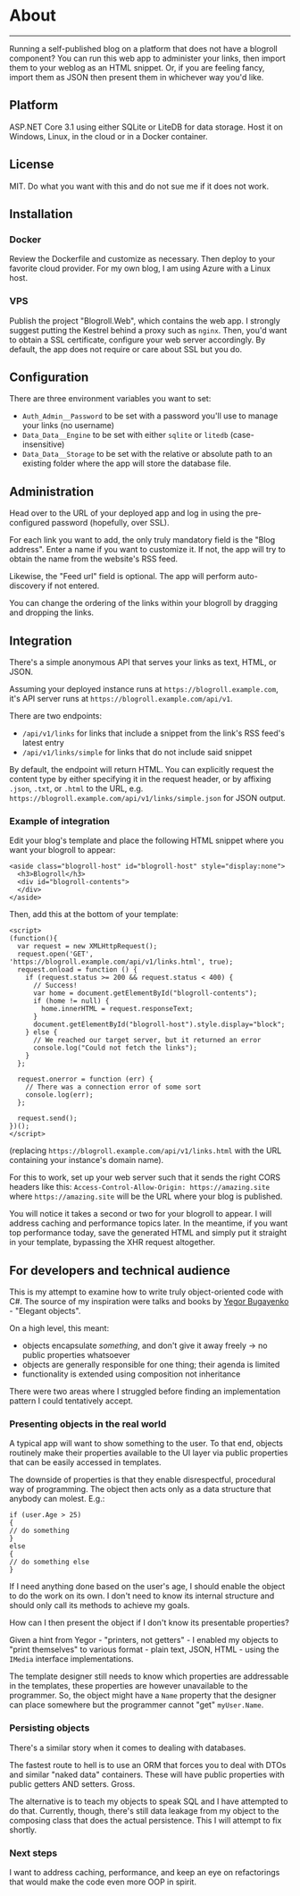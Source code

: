 # About
---

Running a self-published blog on a platform that does not have a blogroll component? You can run this web app to administer your links, then import them to your weblog as an HTML snippet. Or, if you are feeling fancy, import them as JSON then present them in whichever way you'd like.

## Platform
ASP.NET Core 3.1 using either SQLite or LiteDB for data storage. Host it on Windows, Linux, in the cloud or in a Docker container.

## License

MIT. Do what you want with this and do not sue me if it does not work.

## Installation
### Docker
Review the Dockerfile and customize as necessary. Then deploy to your favorite cloud provider. For my own blog, I am using Azure with a Linux host.

### VPS
Publish the project "Blogroll.Web", which contains the web app. I strongly suggest putting the Kestrel behind a proxy such as `nginx`. Then, you'd
want to obtain a SSL certificate, configure your web server accordingly. By default, the app does not require or care about SSL but you do.

## Configuration
There are three environment variables you want to set:
- `Auth_Admin__Password` to be set with a password you'll use to manage your links (no username)
- `Data_Data__Engine` to be set with either `sqlite` or `litedb` (case-insensitive)
- `Data_Data__Storage` to be set with the relative or absolute path to an existing folder where the app will store the database file.

## Administration
Head over to the URL of your deployed app and log in using the pre-configured password (hopefully, over SSL).

For each link you want to add, the only truly mandatory field is the "Blog address". Enter a name if you want to customize it. If not, the app will try to obtain the name from the website's RSS feed.

Likewise, the "Feed url" field is optional. The app will perform auto-discovery if not entered.

You can change the ordering of the links within your blogroll by dragging and dropping the links.

## Integration
There's a simple anonymous API that serves your links as text, HTML, or JSON.

Assuming your deployed instance runs at `https://blogroll.example.com`, it's API server runs at `https://blogroll.example.com/api/v1`.

There are two endpoints:

- `/api/v1/links` for links that include a snippet  from the link's RSS feed's latest entry
- `/api/v1/links/simple` for links that do not include said snippet

By default, the endpoint will return HTML. You can explicitly request the content type by either specifying it in the request header, or by affixing `.json`, `.txt`, or `.html` to the URL, e.g. `https://blogroll.example.com/api/v1/links/simple.json` for JSON output.

### Example of integration
Edit your blog's template and place the following HTML snippet where you want your blogroll to appear:
```
<aside class="blogroll-host" id="blogroll-host" style="display:none">
  <h3>Blogroll</h3>
  <div id="blogroll-contents">
  </div>
</aside>
```

Then, add this at the bottom of your template:
```
<script>
(function(){  
  var request = new XMLHttpRequest();
  request.open('GET', 'https://blogroll.example.com/api/v1/links.html', true);
  request.onload = function () {
    if (request.status >= 200 && request.status < 400) {
      // Success!        
      var home = document.getElementById("blogroll-contents");
      if (home != null) {
        home.innerHTML = request.responseText;
      }
      document.getElementById("blogroll-host").style.display="block";
    } else {
      // We reached our target server, but it returned an error
      console.log("Could not fetch the links");
    }
  };

  request.onerror = function (err) {
    // There was a connection error of some sort
    console.log(err);
  };

  request.send();
})();
</script>
```
(replacing `https://blogroll.example.com/api/v1/links.html` with the URL containing your instance's domain name).

For this to work, set up your web server such that it sends the right CORS headers like this:
`Access-Control-Allow-Origin: https://amazing.site` where `https://amazing.site` will be the URL where your blog is published.

You will notice it takes a second or two for your blogroll to appear. I will address caching and performance topics later. In the meantime, if you want top performance today, save the generated HTML and simply put it straight in your template, bypassing the XHR request altogether.

## For developers and technical audience
This is my attempt to examine how to write truly object-oriented code with C#. The source of my inspiration were talks and books by [Yegor Bugayenko](<https://www.yegor256.com/>) - "Elegant objects".

On a high level, this meant:

- objects encapsulate *something*, and don't give it away freely -> no public properties whatsoever
- objects are generally responsible for one thing; their agenda is limited
- functionality is extended using composition not inheritance

There were two areas where I struggled before finding an implementation pattern I could tentatively accept.

### Presenting objects in the real world

A typical app will want to show something to the user. To that end, objects routinely make their properties available to the UI layer via public properties that can be easily accessed in templates.

The downside of properties is that they enable disrespectful, procedural way of programming. The object then acts only as a data structure that anybody can molest. E.g.:

```
if (user.Age > 25)
{
// do something
}
else 
{
// do something else
}
```
If I need anything done based on the user's age, I should enable the object to do the work on its own. I don't need to know its internal structure and should only call its methods to achieve my goals.

How can I then present the object if I don't know its presentable properties?

Given a hint from Yegor - "printers, not getters" - I enabled my objects to "print themselves" to various format - plain text, JSON, HTML - using the `IMedia` interface implementations.

The template designer still needs to know which properties are addressable in the templates, these properties are however unavailable to the programmer. So, the object might have a `Name` property that the designer can place somewhere but the programmer cannot "get" `myUser.Name`.

### Persisting objects

There's a similar story when it comes to dealing with databases.

The fastest route to hell is to use an ORM that forces you to deal with DTOs and similar "naked data" containers. These will have public properties with public getters AND setters. Gross.

The alternative is to teach my objects to speak SQL and I have attempted to do that. Currently, though, there's still data leakage from my object to the composing class that does the actual persistence. This I will attempt to fix shortly.

### Next steps
I want to address caching, performance, and keep an eye on refactorings that would make the code even more OOP in spirit.
